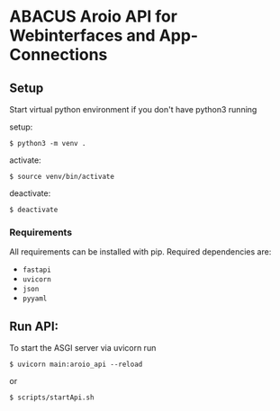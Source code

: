 # ABACUS Aroio API for Webinterfaces and App-Connections

## Setup

Start virtual python environment if you don't have python3 running

setup:
```
$ python3 -m venv .
```
activate:
``` 
$ source venv/bin/activate
```
deactivate:
``` 
$ deactivate
```

### Requirements
All requirements can be installed with pip. Required dependencies are:
- `fastapi`
- `uvicorn`
- `json`
- `pyyaml`

## Run API:
To start the ASGI server via uvicorn run
``` 
$ uvicorn main:aroio_api --reload
```
or
```
$ scripts/startApi.sh
```
